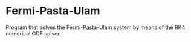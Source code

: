 # Fermi-Pasta-Ulam
Program that solves the Fermi-Pasta-Ulam system by means of the RK4 numerical ODE solver.
